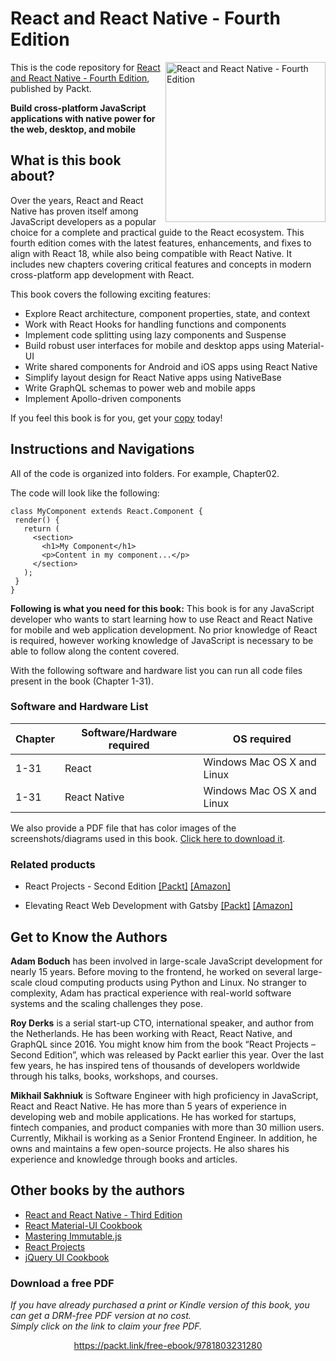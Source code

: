 


# React and React Native - Fourth Edition

<a href="https://www.packtpub.com/product/react-and-react-native-fourth-edition/9781803231280"><img src="https://static.packt-cdn.com/products/9781803231280/cover/smaller" alt="React and React Native - Fourth Edition" height="256px" align="right"></a>

This is the code repository for [React and React Native - Fourth Edition](https://www.packtpub.com/product/react-and-react-native-fourth-edition/9781803231280), published by Packt.

**Build cross-platform JavaScript applications with native power for the web, desktop, and mobile**

## What is this book about?
Over the years, React and React Native has proven itself among JavaScript developers as a popular choice for a complete and practical guide to the React ecosystem. This fourth edition comes with the latest features, enhancements, and fixes to align with React 18, while also being compatible with React Native. It includes new chapters covering critical features and concepts in modern cross-platform app development with React.

This book covers the following exciting features:
* Explore React architecture, component properties, state, and context
* Work with React Hooks for handling functions and components
* Implement code splitting using lazy components and Suspense
* Build robust user interfaces for mobile and desktop apps using Material-UI
* Write shared components for Android and iOS apps using React Native
* Simplify layout design for React Native apps using NativeBase
* Write GraphQL schemas to power web and mobile apps
* Implement Apollo-driven components

If you feel this book is for you, get your [copy](https://www.amazon.com/React-Native-cross-platform-JavaScript-applications/dp/1803231289) today!


## Instructions and Navigations
All of the code is organized into folders. For example, Chapter02.

The code will look like the following:
```
class MyComponent extends React.Component {
 render() {
   return (
     <section>
       <h1>My Component</h1>
       <p>Content in my component...</p>
     </section>
   );
 }
}
```

**Following is what you need for this book:**
This book is for any JavaScript developer who wants to start learning how to use React and React Native for mobile and web application development. No prior knowledge of React is required, however working knowledge of JavaScript is necessary to be able to follow along the content covered.

With the following software and hardware list you can run all code files present in the book (Chapter 1-31).

### Software and Hardware List
| Chapter | Software/Hardware required | OS required |
| -------- | ------------------------------------ | ----------------------------------- |
| 1-31 | React | Windows Mac OS X and Linux  |
| 1-31 | React Native | Windows Mac OS X and Linux  |

We also provide a PDF file that has color images of the screenshots/diagrams used in this book. [Click here to download it](https://static.packt-cdn.com/downloads/9781803231280_ColorImages.pdf).

### Related products
* React Projects - Second Edition [[Packt]](https://www.packtpub.com/product/react-projects-second-edition/9781801070638) [[Amazon]](https://www.amazon.com/React-Projects-cross-platform-professional-developer/dp/1801070636)

* Elevating React Web Development with Gatsby [[Packt]](https://www.packtpub.com/product/elevating-react-web-development-with-gatsby-4/9781800209091) [[Amazon]](https://www.amazon.com/Elevating-React-Web-Development-Gatsby/dp/1800209096)


## Get to Know the Authors

**Adam Boduch**
has been involved in large-scale JavaScript development for nearly 15 years. Before moving to the frontend, he worked on several large-scale cloud computing products using Python and Linux. No stranger to complexity, Adam has practical experience with real-world software systems and the scaling challenges they pose.

**Roy Derks**
is a serial start-up CTO, international speaker, and author from the Netherlands. He has been working with React, React Native, and GraphQL since 2016. You might know him from the book “React Projects – Second Edition”, which was released by Packt earlier this year. Over the last few years, he has inspired tens of thousands of developers worldwide through his talks, books, workshops, and courses.

**Mikhail Sakhniuk**
is Software Engineer with high proficiency in JavaScript, React and React Native. He has more than 5 years of experience in developing web and mobile applications. He has worked for startups, fintech companies, and product companies with more than 30 million users. Currently, Mikhail is working as a Senior Frontend Engineer. In addition, he owns and maintains a few open-source projects. He also shares his experience and knowledge through books and articles.


## Other books by the authors
* [React and React Native - Third Edition](https://www.packtpub.com/product/react-and-react-native-third-edition/9781839211140)
* [React Material-UI Cookbook](https://www.packtpub.com/product/application-development/9781789615227)
* [Mastering Immutable.js](https://www.packtpub.com/product/web-development/9781788395113)
* [React Projects](https://www.packtpub.com/product/programming/9781789954937)
* [jQuery UI Cookbook](https://www.packtpub.com/product/web-development/9781782162186)
### Download a free PDF

 <i>If you have already purchased a print or Kindle version of this book, you can get a DRM-free PDF version at no cost.<br>Simply click on the link to claim your free PDF.</i>
<p align="center"> <a href="https://packt.link/free-ebook/9781803231280">https://packt.link/free-ebook/9781803231280 </a> </p>